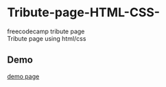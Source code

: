# Tribute-page-HTML-CSS-
freecodecamp tribute page <br/>
Tribute page using html/css

## Demo 
[demo page](https://codepen.io/ilyas99/full/NWaGvMV)

